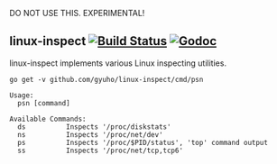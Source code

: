 DO NOT USE THIS. EXPERIMENTAL!

## linux-inspect [![Build Status](https://img.shields.io/travis/gyuho/linux-inspect.svg?style=flat-square)](https://travis-ci.org/gyuho/linux-inspect) [![Godoc](http://img.shields.io/badge/go-documentation-blue.svg?style=flat-square)](https://godoc.org/github.com/gyuho/linux-inspect)

linux-inspect implements various Linux inspecting utilities.

```
go get -v github.com/gyuho/linux-inspect/cmd/psn
```

```
Usage:
  psn [command]

Available Commands:
  ds          Inspects '/proc/diskstats'
  ns          Inspects '/proc/net/dev'
  ps          Inspects '/proc/$PID/status', 'top' command output
  ss          Inspects '/proc/net/tcp,tcp6'
```
